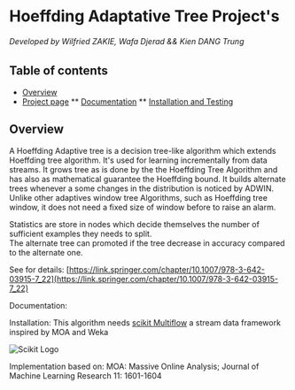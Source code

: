 # Hoeffding Adaptative Tree Project's


###### Developed by Wilfried ZAKIE, Wafa Djerad && Kien DANG Trung

## Table of contents
* [Overview](#Overview)
* [Project page](https://wilfriedzakie.github.io/Hoeffding-Adaptative-trees-for-Streaming-data/#)
    ** [Documentation](https://wilfriedzakie.github.io/Hoeffding-Adaptative-trees-for-Streaming-data/Documentation.html)
    ** [Installation and Testing](https://wilfriedzakie.github.io/Hoeffding-Adaptative-trees-for-Streaming-data/Installation.html)

## Overview

   A Hoeffding Adaptive tree is a decision tree-like algorithm which extends Hoeffding tree algorithm. 
It's used for learning incrementally from data streams. 
It grows tree as is done by the the Hoeffding Tree Algorithm and has also as mathematical guarantee the Hoeffding bound. 
It builds alternate trees whenever a some changes in the distribution is noticed by ADWIN. Unlike other adaptives window tree Algorithms, such as Hoeffding tree window, it does not need a fixed size of window before to raise an alarm.

Statistics are store in nodes which decide themselves the number of sufficient examples they needs to split.  
The alternate tree can promoted if the tree decrease in accuracy compared to the alternate one.

See for details: [https://link.springer.com/chapter/10.1007/978-3-642-03915-7_22](https://link.springer.com/chapter/10.1007/978-3-642-03915-7_22)



Documentation:


Installation: This algorithm needs [scikit Multiflow](https://scikit-multiflow.github.io/) a stream data framework inspired by MOA and Weka



![Scikit Logo](https://scikit-multiflow.github.io/scikit-multiflow/_images/skmultiflow-logo-wide.png)



Implementation based on: MOA: Massive Online Analysis; Journal of Machine Learning Research 11: 1601-1604
